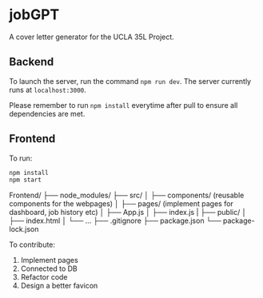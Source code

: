 # jobGPT

A cover letter generator for the UCLA 35L Project.

## Backend

To launch the server, run the command `npm run dev`. The server currently runs at `localhost:3000`.

Please remember to run `npm install` everytime after pull to ensure all dependencies are met.

## Frontend

To run:

```bash
npm install
npm start
```

Frontend/
├── node_modules/
├── src/
│ ├── components/ (reusable components for the webpages)
│ ├── pages/ (implement pages for dashboard, job history etc)
│ ├── App.js
│ ├── index.js
|
├── public/
│ ├── index.html
│ └── ...
├── .gitignore
├── package.json
└── package-lock.json

To contribute:

1. Implement pages
2. Connected to DB
3. Refactor code
4. Design a better favicon
